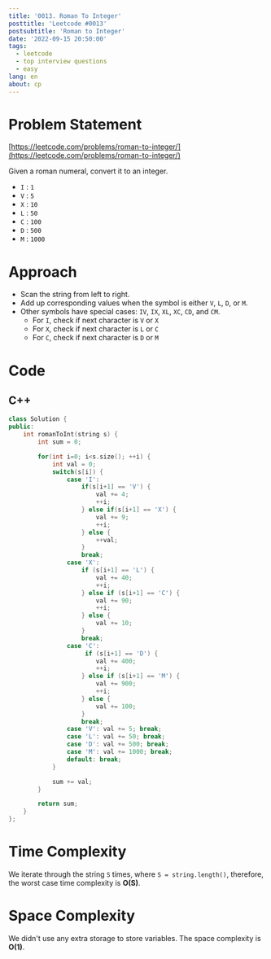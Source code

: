 ```yaml
---
title: '0013. Roman To Integer'
posttitle: 'Leetcode #0013'
postsubtitle: 'Roman to Integer'
date: '2022-09-15 20:50:00'
tags:
  - leetcode
  - top interview questions
  - easy
lang: en
about: cp
---
```


# Problem Statement

[https://leetcode.com/problems/roman-to-integer/](https://leetcode.com/problems/roman-to-integer/)

Given a roman numeral, convert it to an integer.

- `I` : `1`
- `V` : `5`
- `X` : `10`
- `L` : `50`
- `C` : `100`
- `D` : `500`
- `M` : `1000`

# Approach

- Scan the string from left to right.
- Add up corresponding values when the symbol is either `V`, `L`, `D`, or `M`.
- Other symbols have special cases: `IV`, `IX`, `XL`, `XC`, `CD`, and `CM`.
  - For `I`, check if next character is `V` or `X`
  - For `X`, check if next character is `L` or `C`
  - For `C`, check if next character is `D` or `M`

# Code

## C++

```cpp
class Solution {
public:
    int romanToInt(string s) {
        int sum = 0;

        for(int i=0; i<s.size(); ++i) {
            int val = 0;
            switch(s[i]) {
                case 'I':
                    if(s[i+1] == 'V') {
                        val += 4;
                        ++i;
                    } else if(s[i+1] == 'X') {
                        val += 9;
                        ++i;
                    } else {
                        ++val;
                    }
                    break;
                case 'X':
                    if (s[i+1] == 'L') {
                        val += 40;
                        ++i;
                    } else if (s[i+1] == 'C') {
                        val += 90;
                        ++i;
                    } else {
                        val += 10;
                    }
                    break;
                case 'C':
                     if (s[i+1] == 'D') {
                        val += 400;
                        ++i;
                    } else if (s[i+1] == 'M') {
                        val += 900;
                        ++i;
                    } else {
                        val += 100;
                    }
                    break;
                case 'V': val += 5; break;
                case 'L': val += 50; break;
                case 'D': val += 500; break;
                case 'M': val += 1000; break;
                default: break;
            }

            sum += val;
        }

        return sum;
    }
};
```

# Time Complexity

We iterate through the string `S` times, where `S = string.length()`, therefore, the worst case time complexity is **O(S)**.

# Space Complexity

We didn't use any extra storage to store variables. The space complexity is **O(1)**.
